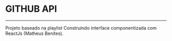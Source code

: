 # GITHUB API
----------------
Projeto baseado na playlist Construindo interface componentizada com ReactJs (Matheus Benites).

